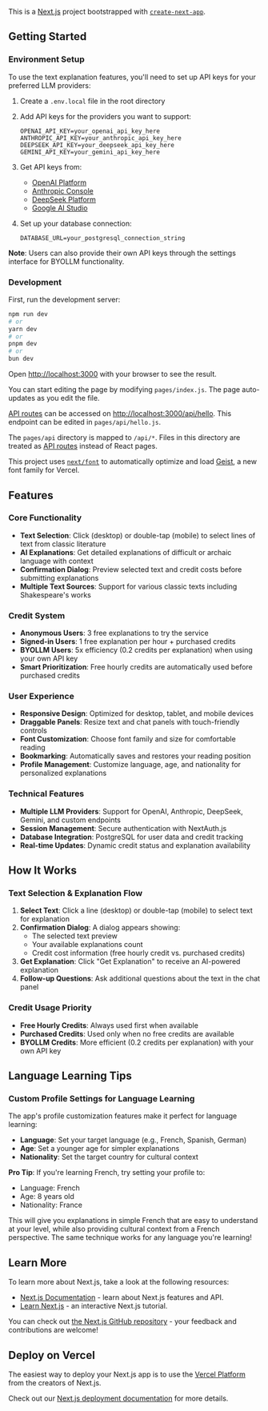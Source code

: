 This is a [Next.js](https://nextjs.org) project bootstrapped with [`create-next-app`](https://nextjs.org/docs/pages/api-reference/create-next-app).

## Getting Started

### Environment Setup

To use the text explanation features, you'll need to set up API keys for your preferred LLM providers:

1. Create a `.env.local` file in the root directory
2. Add API keys for the providers you want to support:
   ```
   OPENAI_API_KEY=your_openai_api_key_here
   ANTHROPIC_API_KEY=your_anthropic_api_key_here
   DEEPSEEK_API_KEY=your_deepseek_api_key_here
   GEMINI_API_KEY=your_gemini_api_key_here
   ```
3. Get API keys from:
   - [OpenAI Platform](https://platform.openai.com/api-keys)
   - [Anthropic Console](https://console.anthropic.com/)
   - [DeepSeek Platform](https://platform.deepseek.com/)
   - [Google AI Studio](https://aistudio.google.com/app/apikey)

4. Set up your database connection:
   ```
   DATABASE_URL=your_postgresql_connection_string
   ```

**Note**: Users can also provide their own API keys through the settings interface for BYOLLM functionality.

### Development

First, run the development server:

```bash
npm run dev
# or
yarn dev
# or
pnpm dev
# or
bun dev
```

Open [http://localhost:3000](http://localhost:3000) with your browser to see the result.

You can start editing the page by modifying `pages/index.js`. The page auto-updates as you edit the file.

[API routes](https://nextjs.org/docs/pages/building-your-application/routing/api-routes) can be accessed on [http://localhost:3000/api/hello](http://localhost:3000/api/hello). This endpoint can be edited in `pages/api/hello.js`.

The `pages/api` directory is mapped to `/api/*`. Files in this directory are treated as [API routes](https://nextjs.org/docs/pages/building-your-application/routing/api-routes) instead of React pages.

This project uses [`next/font`](https://nextjs.org/docs/pages/building-your-application/optimizing/fonts) to automatically optimize and load [Geist](https://vercel.com/font), a new font family for Vercel.

## Features

### Core Functionality
- **Text Selection**: Click (desktop) or double-tap (mobile) to select lines of text from classic literature
- **AI Explanations**: Get detailed explanations of difficult or archaic language with context
- **Confirmation Dialog**: Preview selected text and credit costs before submitting explanations
- **Multiple Text Sources**: Support for various classic texts including Shakespeare's works

### Credit System
- **Anonymous Users**: 3 free explanations to try the service
- **Signed-in Users**: 1 free explanation per hour + purchased credits
- **BYOLLM Users**: 5x efficiency (0.2 credits per explanation) when using your own API key
- **Smart Prioritization**: Free hourly credits are automatically used before purchased credits

### User Experience
- **Responsive Design**: Optimized for desktop, tablet, and mobile devices
- **Draggable Panels**: Resize text and chat panels with touch-friendly controls
- **Font Customization**: Choose font family and size for comfortable reading
- **Bookmarking**: Automatically saves and restores your reading position
- **Profile Management**: Customize language, age, and nationality for personalized explanations

### Technical Features
- **Multiple LLM Providers**: Support for OpenAI, Anthropic, DeepSeek, Gemini, and custom endpoints
- **Session Management**: Secure authentication with NextAuth.js
- **Database Integration**: PostgreSQL for user data and credit tracking
- **Real-time Updates**: Dynamic credit status and explanation availability

## How It Works

### Text Selection & Explanation Flow
1. **Select Text**: Click a line (desktop) or double-tap (mobile) to select text for explanation
2. **Confirmation Dialog**: A dialog appears showing:
   - The selected text preview
   - Your available explanations count
   - Credit cost information (free hourly credit vs. purchased credits)
3. **Get Explanation**: Click "Get Explanation" to receive an AI-powered explanation
4. **Follow-up Questions**: Ask additional questions about the text in the chat panel

### Credit Usage Priority
- **Free Hourly Credits**: Always used first when available
- **Purchased Credits**: Used only when no free credits are available
- **BYOLLM Credits**: More efficient (0.2 credits per explanation) with your own API key

## Language Learning Tips

### Custom Profile Settings for Language Learning
The app's profile customization features make it perfect for language learning:

- **Language**: Set your target language (e.g., French, Spanish, German)
- **Age**: Set a younger age for simpler explanations
- **Nationality**: Set the target country for cultural context

**Pro Tip**: If you're learning French, try setting your profile to:
- Language: French
- Age: 8 years old  
- Nationality: France

This will give you explanations in simple French that are easy to understand at your level, while also providing cultural context from a French perspective. The same technique works for any language you're learning!

## Learn More

To learn more about Next.js, take a look at the following resources:

- [Next.js Documentation](https://nextjs.org/docs) - learn about Next.js features and API.
- [Learn Next.js](https://nextjs.org/learn-pages-router) - an interactive Next.js tutorial.

You can check out [the Next.js GitHub repository](https://github.com/vercel/next.js) - your feedback and contributions are welcome!

## Deploy on Vercel

The easiest way to deploy your Next.js app is to use the [Vercel Platform](https://vercel.com/new?utm_medium=default-template&filter=next.js&utm_source=create-next-app&utm_campaign=create-next-app-readme) from the creators of Next.js.

Check out our [Next.js deployment documentation](https://nextjs.org/docs/pages/building-your-application/deploying) for more details.

